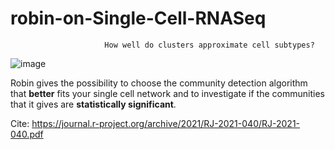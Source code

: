 # robin-on-Single-Cell-RNASeq

                         How well do clusters approximate cell subtypes?


![image](https://user-images.githubusercontent.com/44773104/144223969-d1de527a-15a4-4914-9de9-85a053e68842.png)


Robin gives the possibility to choose the community detection algorithm that **better** fits your single cell network and to investigate if the communities that it gives are **statistically significant**.

Cite:
https://journal.r-project.org/archive/2021/RJ-2021-040/RJ-2021-040.pdf
